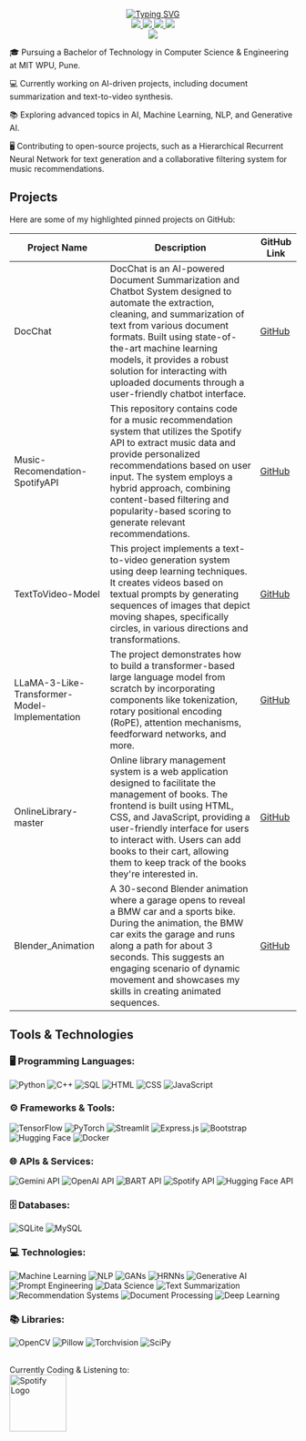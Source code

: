 <p align="center">
  <a href="https://github.com/SushainDevi">
    <img src="https://readme-typing-svg.demolab.com?font=Georgia&size=18&duration=2000&pause=100&multiline=true&width=500&height=80&lines=Sushain+Devi;AI / ML+Developer+%7C+Engineer;Tech+%7C+Innovation+%7C+Creativity" alt="Typing SVG" />
  </a>
  <br/>
  <a href="https://sushaindevi.netlify.app/">
    <img src="https://img.shields.io/badge/Website-red?style=flat-square">
  </a>
  <a href="https://sushain-devi-resume.tiiny.site/">
    <img src="https://img.shields.io/badge/PDF-Resume-red?style=flat-square&logo=adobe">
  </a>
  <a href="https://www.linkedin.com/in/sushaindevi/">
    <img src="https://img.shields.io/badge/-LinkedIn-blue?style=flat-square&logo=linkedin">
  </a>
  <a href="mailto:devisushain@gmail.com">
    <img src="https://img.shields.io/badge/-Email-red?style=flat-square&logo=gmail&logoColor=white">
  </a>
  <br/>
  <a href="https://github.com/SushainDevi">
    <img src="https://github-stats-alpha.vercel.app/api?username=SushainDevi&cc=22272e&tc=37BCF6&ic=fff&bc=0000">
  </a>
</p>

🎓 Pursuing a Bachelor of Technology in Computer Science & Engineering at MIT WPU, Pune.

💻 Currently working on AI-driven projects, including document summarization and text-to-video synthesis.

📚 Exploring advanced topics in AI, Machine Learning, NLP, and Generative AI.

🖥️ Contributing to open-source projects, such as a Hierarchical Recurrent Neural Network for text generation and a collaborative filtering system for music recommendations.


## Projects

Here are some of my highlighted pinned projects on GitHub:

<table>
  <thead>
    <tr>
      <th>Project Name</th>
      <th>Description</th>
      <th>GitHub Link</th>
    </tr>
  </thead>
  <tbody>
    <tr>
      <td>DocChat</td>
      <td>DocChat is an AI-powered Document Summarization and Chatbot System designed to automate the extraction, cleaning, and summarization of text from various document formats. Built using state-of-the-art machine learning models, it provides a robust solution for interacting with uploaded documents through a user-friendly chatbot interface.</td>
      <td><a href="https://github.com/SushainDevi/DocChat">GitHub</a></td>
    </tr>
    <tr>
      <td>Music-Recomendation-SpotifyAPI</td>
      <td>This repository contains code for a music recommendation system that utilizes the Spotify API to extract music data and provide personalized recommendations based on user input. The system employs a hybrid approach, combining content-based filtering and popularity-based scoring to generate relevant recommendations.</td>
      <td><a href="https://github.com/SushainDevi/Music-Recomendation-SpotifyAPI">GitHub</a></td>
    </tr>
    <tr>
      <td>TextToVideo-Model</td>
      <td>This project implements a text-to-video generation system using deep learning techniques. It creates videos based on textual prompts by generating sequences of images that depict moving shapes, specifically circles, in various directions and transformations.</td>
      <td><a href="https://github.com/SushainDevi/TextToVideo-Model">GitHub</a></td>
    </tr>
    <tr>
      <td>LLaMA-3-Like-Transformer-Model-Implementation</td>
      <td>The project demonstrates how to build a transformer-based large language model from scratch by incorporating components like tokenization, rotary positional encoding (RoPE), attention mechanisms, feedforward networks, and more.</td>
      <td><a href="https://github.com/SushainDevi/LLaMA-3-Like-Transformer-Model-Implementation">GitHub</a></td>
    </tr>
    <tr>
      <td>OnlineLibrary-master</td>
      <td>Online library management system is a web application designed to facilitate the management of books. The frontend is built using HTML, CSS, and JavaScript, providing a user-friendly interface for users to interact with. Users can add books to their cart, allowing them to keep track of the books they're interested in.</td>
      <td><a href="https://github.com/SushainDevi/OnlineLibrary-master">GitHub</a></td>
    </tr>
    <tr>
      <td>Blender_Animation</td>
      <td>A 30-second Blender animation where a garage opens to reveal a BMW car and a sports bike. During the animation, the BMW car exits the garage and runs along a path for about 3 seconds. This suggests an engaging scenario of dynamic movement and showcases my skills in creating animated sequences.</td>
      <td><a href="https://github.com/SushainDevi/Blender_Animation">GitHub</a></td>
    </tr>
  </tbody>
</table>

## Tools & Technologies

### 🖥️ Programming Languages:
![Python](https://img.shields.io/badge/Python-3776AB?style=flat-square&logo=python&logoColor=white)
![C++](https://img.shields.io/badge/C++-00599C?style=flat-square&logo=c%2B%2B&logoColor=white)
![SQL](https://img.shields.io/badge/SQL-336791?style=flat-square&logo=postgresql&logoColor=white)
![HTML](https://img.shields.io/badge/HTML-E34F26?style=flat-square&logo=html5&logoColor=white)
![CSS](https://img.shields.io/badge/CSS-1572B6?style=flat-square&logo=css3&logoColor=white)
![JavaScript](https://img.shields.io/badge/JavaScript-F7DF1E?style=flat-square&logo=javascript&logoColor=black)

### ⚙️ Frameworks & Tools:
![TensorFlow](https://img.shields.io/badge/TensorFlow-FF6F00?style=flat-square&logo=tensorflow&logoColor=white)
![PyTorch](https://img.shields.io/badge/PyTorch-EE4C2C?style=flat-square&logo=pytorch&logoColor=white)
![Streamlit](https://img.shields.io/badge/Streamlit-FF4B4B?style=flat-square&logo=streamlit&logoColor=white)
![Express.js](https://img.shields.io/badge/Express.js-000000?style=flat-square&logo=express&logoColor=white)
![Bootstrap](https://img.shields.io/badge/Bootstrap-7952B3?style=flat-square&logo=bootstrap&logoColor=white)
![Hugging Face](https://img.shields.io/badge/Hugging%20Face-FFD500?style=flat-square&logo=huggingface&logoColor=white)
![Docker](https://img.shields.io/badge/Docker-2496ED?style=flat-square&logo=docker&logoColor=white)

### 🌐 APIs & Services:
![Gemini API](https://img.shields.io/badge/Gemini%20API-gray?style=flat-square&logo=api)
![OpenAI API](https://img.shields.io/badge/OpenAI%20API-412991?style=flat-square&logo=openai)
![BART API](https://img.shields.io/badge/BART%20API-blue?style=flat-square&logo=api)
![Spotify API](https://img.shields.io/badge/Spotify%20API-1DB954?style=flat-square&logo=spotify&logoColor=white)
![Hugging Face API](https://img.shields.io/badge/Hugging%20Face%20API-FFD500?style=flat-square&logo=huggingface&logoColor=white)

### 🗄️ Databases:
![SQLite](https://img.shields.io/badge/SQLite-003B57?style=flat-square&logo=sqlite&logoColor=white)
![MySQL](https://img.shields.io/badge/MySQL-4479A1?style=flat-square&logo=mysql&logoColor=white)

### 💻 Technologies:
![Machine Learning](https://img.shields.io/badge/Machine%20Learning-FF6F00?style=flat-square&logo=machine-learning&logoColor=white)
![NLP](https://img.shields.io/badge/NLP-00BFFF?style=flat-square&logo=natural-language-processing&logoColor=white)
![GANs](https://img.shields.io/badge/GANs-8E44AD?style=flat-square&logo=gan&logoColor=white)
![HRNNs](https://img.shields.io/badge/HRNNs-2980B9?style=flat-square&logo=hrnns&logoColor=white)
![Generative AI](https://img.shields.io/badge/Generative%20AI-FF8C00?style=flat-square&logo=generative-ai&logoColor=white)
![Prompt Engineering](https://img.shields.io/badge/Prompt%20Engineering-2C3E50?style=flat-square&logo=prompt-engineering&logoColor=white)
![Data Science](https://img.shields.io/badge/Data%20Science-3498DB?style=flat-square&logo=data-science&logoColor=white)
![Text Summarization](https://img.shields.io/badge/Text%20Summarization-00C853?style=flat-square&logo=text-summarization&logoColor=white)
![Recommendation Systems](https://img.shields.io/badge/Recommendation%20Systems-FF5722?style=flat-square&logo=recommendation-systems&logoColor=white)
![Document Processing](https://img.shields.io/badge/Document%20Processing-1E88E5?style=flat-square&logo=document-processing&logoColor=white)
![Deep Learning](https://img.shields.io/badge/Deep%20Learning-FF4081?style=flat-square&logo=deep-learning&logoColor=white)


### 📚 Libraries:
![OpenCV](https://img.shields.io/badge/OpenCV-5C3EE8?style=flat-square&logo=opencv&logoColor=white)
![Pillow](https://img.shields.io/badge/Pillow-42B029?style=flat-square&logo=pillow&logoColor=white)
![Torchvision](https://img.shields.io/badge/Torchvision-EE4C2C?style=flat-square&logo=pytorch)
![SciPy](https://img.shields.io/badge/SciPy-8CAAE6?style=flat-square&logo=scipy&logoColor=white)

</music>
  <br>
  Currently Coding & Listening to:
  <br>
  <a href="https://open.spotify.com/playlist/6FuPRHeFZi0fvPTd2iKBrc" target="_blank">
      <img src="https://cdn.dribbble.com/users/441326/screenshots/3165191/media/45c2723efdf8be2140ff43913cbe8a3f.gif" alt="Spotify Logo" width="100">
  </a>
</music>

